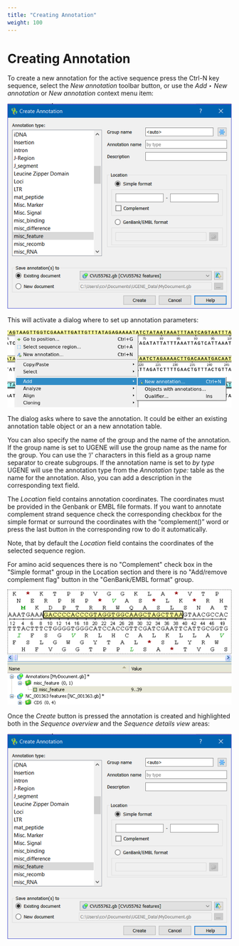 ```yaml
---
title: "Creating Annotation"
weight: 100
---
```



# Creating Annotation

To create a new annotation for the active sequence press the Ctrl-N key sequence, select the _New annotation_ toolbar button, or use the _Add ‣ New annotation_ or _New annotation_ context menu item:


![](/images/65929465/82608245.png)

This will activate a dialog where to set up annotation parameters:


![](/images/65929465/65929466.png)

The dialog asks where to save the annotation. It could be either an existing annotation table object or an a new annotation table.

You can also specify the name of the group and the name of the annotation. If the group name is set to <auto> UGENE will use the group name as the name for the group. You can use the ‘/’ characters in this field as a group name separator to create subgroups. If the annotation name is set to _by type_ UGENE will use the annotation type from the _Annotation type:_ table as the name for the annotation. Also, you can add a description in the corresponding text field.

The _Location_ field contains annotation coordinates. The coordinates must be provided in the Genbank or EMBL file formats. If you want to annotate complement strand sequence check the corresponding checkbox for the simple format or surround the coordinates with the “complement()” word or press the last button in the corresponding row to do it automatically.

Note, that by default the _Location_ field contains the coordinates of the selected sequence region.


For amino acid sequences there is no "Complement" check box in the "Simple format" group in the Location section and there is no "Add/remove complement flag" button in the "GenBank/EMBL format" group.


![](/images/65929465/65929468.png)



Once the _Create_ button is pressed the annotation is created and highlighted both in the _Sequence overview_ and the _Sequence details view_ areas:


![](/images/65929465/82608246.png)
